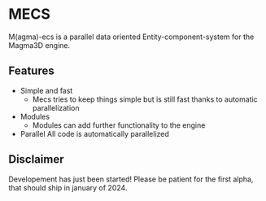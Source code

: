 # MECS
M(agma)-ecs is a parallel data oriented Entity-component-system for the Magma3D engine.
## Features
- Simple and fast
	- Mecs tries to keep things simple but is still fast thanks to automatic parallelization
- Modules
	- Modules can add further functionality to the engine
- Parallel
	All code is automatically parallelized

## Disclaimer

Developement has just been started! Please be patient for the first alpha, that should ship in january of 2024.
